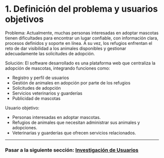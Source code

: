 # 1. Definición del problema y usuarios objetivos

Problema:
Actualmente, muchas personas interesadas en adoptar mascotas tienen dificultades para encontrar un lugar confiable, con información clara, procesos definidos y soporte en línea. A su vez, los refugios enfrentan el reto de dar visibilidad a los animales disponibles y gestionar adecuadamente las solicitudes de adopción.

Solución:
El software desarrollado es una plataforma web que centraliza la adopción de mascotas, integrando funciones como:

- Registro y perfil de usuarios
- Gestión de animales en adopción por parte de los refugios
- Solicitudes de adopción
- Servicios veterinarios y guarderías
- Publicidad de mascotas

Usuario objetivo:
- Personas interesadas en adoptar mascotas.
- Refugios de animales que necesitan administrar sus animales y adopciones.
- Veterinarias y guarderías que ofrecen servicios relacionados.

---

### Pasar a la siguiente sección: [Investigación de Usuarios](02-investigacion-de-usuarios.md)